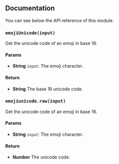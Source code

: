 ## Documentation

You can see below the API reference of this module.

### `emojiUnicode(input)`
Get the unicode code of an emoji in base 16.

#### Params
- **String** `input`: The emoji character.

#### Return
- **String** The base 16 unicode code.

### `emojiunicode.raw(input)`
Get the unicode code of an emoji in base 16.

#### Params
- **String** `input`: The emoji character.

#### Return
- **Number** The unicode code.

